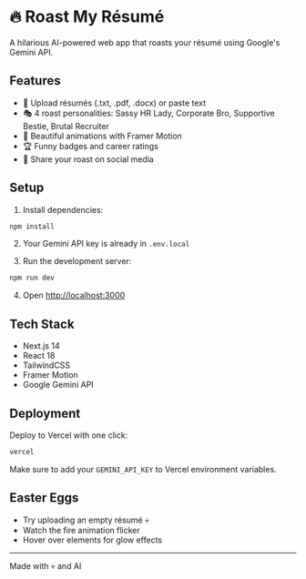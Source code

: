 # 🔥 Roast My Résumé

A hilarious AI-powered web app that roasts your résumé using Google's Gemini API.

## Features

- 📄 Upload résumés (.txt, .pdf, .docx) or paste text
- 🎭 4 roast personalities: Sassy HR Lady, Corporate Bro, Supportive Bestie, Brutal Recruiter
- 🎨 Beautiful animations with Framer Motion
- 🏆 Funny badges and career ratings
- 🔗 Share your roast on social media

## Setup

1. Install dependencies:
```bash
npm install
```

2. Your Gemini API key is already in `.env.local`

3. Run the development server:
```bash
npm run dev
```

4. Open [http://localhost:3000](http://localhost:3000)

## Tech Stack

- Next.js 14
- React 18
- TailwindCSS
- Framer Motion
- Google Gemini API

## Deployment

Deploy to Vercel with one click:
```bash
vercel
```

Make sure to add your `GEMINI_API_KEY` to Vercel environment variables.

## Easter Eggs

- Try uploading an empty résumé 💀
- Watch the fire animation flicker
- Hover over elements for glow effects

---

Made with 💀 and AI
